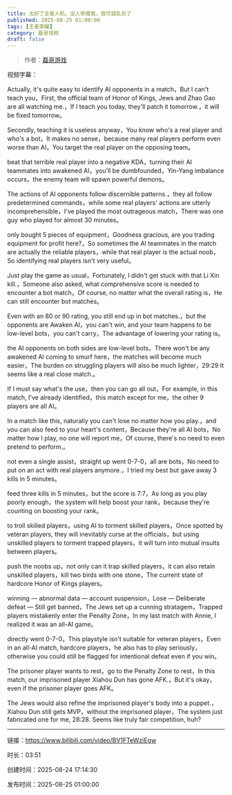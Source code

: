 ```yaml
---
title: 太好了全是人机，没人举报我，我可就乱玩了
published: 2025-08-25 01:00:00
tags: [王者荣耀]
category: 磊哥视频
draft: false
---
```



> 作者：[磊哥游戏](https://space.bilibili.com/268941858?spm_id_from=333.788.upinfo.head.click)

视频字幕：

Actually, it's quite easy to identify AI opponents in a match，But I can't teach you，First, the official team of Honor of Kings, Jews and Zhao Gao are all watching me.，If I teach you today, they'll patch it tomorrow.，it will be fixed tomorrow。

Secondly, teaching it is useless anyway，You know who's a real player and who's a bot，It makes no sense，because many real players perform even worse than AI，You target the real player on the opposing team。

beat that terrible real player into a negative KDA，turning their AI teammates into awakened AI，you'll be dumbfounded，Yin-Yang imbalance occurs，the enemy team will spawn powerful demons。

The actions of AI opponents follow discernible patterns.，they all follow predetermined commands，while some real players' actions are utterly incomprehensible，I've played the most outrageous match，There was one guy who played for almost 30 minutes。

only bought 5 pieces of equipment，Goodness gracious, are you trading equipment for profit here?，So sometimes the AI teammates in the match are actually the reliable players，while that real player is the actual noob，So identifying real players isn't very useful。

Just play the game as usual，Fortunately, I didn't get stuck with that Li Xin kill.，Someone also asked, what comprehensive score is needed to encounter a bot match，Of course, no matter what the overall rating is，He can still encounter bot matches。

Even with an 80 or 90 rating, you still end up in bot matches.，but the opponents are Awaken AI，you can't win, and your team happens to be low-level bots，you can't carry，The advantage of lowering your rating is。

the AI opponents on both sides are low-level bots，There won't be any awakened AI coming to smurf here，the matches will become much easier，The burden on struggling players will also be much lighter，29:29 It seems like a real close match.。

If I must say what's the use，then you can go all out，For example, in this match, I've already identified，this match except for me，the other 9 players are all AI。

In a match like this, naturally you can't lose no matter how you play.，and you can also feed to your heart's content，Because they're all AI bots，No matter how I play, no one will report me，Of course, there's no need to even pretend to perform.。

not even a single assist，straight up went 0-7-0，all are bots，No need to put on an act with real players anymore.，I tried my best but gave away 3 kills in 5 minutes。

feed three kills in 5 minutes，but the score is 7:7，As long as you play poorly enough，the system will help boost your rank，because they're counting on boosting your rank。

to troll skilled players，using AI to torment skilled players，Once spotted by veteran players, they will inevitably curse at the officials，but using unskilled players to torment trapped players，it will turn into mutual insults between players。

push the noobs up，not only can it trap skilled players，it can also retain unskilled players，kill two birds with one stone，The current state of hardcore Honor of Kings players。

winning — abnormal data — account suspension，Lose — Deliberate defeat — Still get banned，The Jews set up a cunning stratagem，Trapped players mistakenly enter the Penalty Zone，In my last match with Annie, I realized it was an all-AI game。

directly went 0-7-0，This playstyle isn't suitable for veteran players，Even in an all-AI match, hardcore players，he also has to play seriously，otherwise you could still be flagged for intentional defeat even if you win。

The prisoner player wants to rest，go to the Penalty Zone to rest，In this match, our imprisoned player Xiahou Dun has gone AFK.，But it's okay，even if the prisoner player goes AFK。

The Jews would also refine the imprisoned player's body into a puppet.，Xiahou Dun still gets MVP，without the imprisoned player，The system just fabricated one for me, 28:28. Seems like truly fair competition, huh?

---

链接：https://www.bilibili.com/video/BV1FTeWziEgw

时长：03:51

创建时间：2025-08-24 17:14:30

发布时间：2025-08-25 01:00:00
